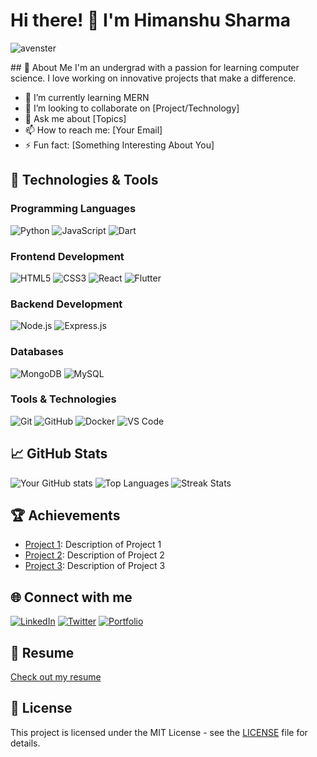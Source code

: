 # Hi there! 👋 I'm Himanshu Sharma

<p align="left"> <img src="https://komarev.com/ghpvc/?username=avenster&label=Profile%20views&color=0e75b6&style=flat" alt="avenster" /> </p>
## 🚀 About Me
I'm an undergrad with a passion for learning computer science. I love working on innovative projects that make a difference.

- 🌱 I’m currently learning MERN
- 👯 I’m looking to collaborate on [Project/Technology]
- 💬 Ask me about [Topics]
- 📫 How to reach me: [Your Email]
- ⚡ Fun fact: [Something Interesting About You]

## 🔧 Technologies & Tools

### Programming Languages
![Python](https://img.shields.io/badge/-Python-333?style=flat&logo=python)
![JavaScript](https://img.shields.io/badge/-JavaScript-333?style=flat&logo=javascript)
![Dart](https://img.shields.io/badge/-Dart-333?style=flat&logo=dart)

### Frontend Development
![HTML5](https://img.shields.io/badge/-HTML5-333?style=flat&logo=html5)
![CSS3](https://img.shields.io/badge/-CSS3-333?style=flat&logo=css3)
![React](https://img.shields.io/badge/-React-333?style=flat&logo=react)
![Flutter](https://img.shields.io/badge/-Flutter-333?style=flat&logo=flutter)

### Backend Development
![Node.js](https://img.shields.io/badge/-Node.js-333?style=flat&logo=node.js)
![Express.js](https://img.shields.io/badge/-Express.js-333?style=flat&logo=express)

### Databases
![MongoDB](https://img.shields.io/badge/-MongoDB-333?style=flat&logo=mongodb)
![MySQL](https://img.shields.io/badge/-MySQL-333?style=flat&logo=mysql)

### Tools & Technologies
![Git](https://img.shields.io/badge/-Git-333?style=flat&logo=git)
![GitHub](https://img.shields.io/badge/-GitHub-333?style=flat&logo=github)
![Docker](https://img.shields.io/badge/-Docker-333?style=flat&logo=docker)
![VS Code](https://img.shields.io/badge/-VS_Code-333?style=flat&logo=visual-studio-code)

## 📈 GitHub Stats
![Your GitHub stats](https://github-readme-stats.vercel.app/api?username=YourUsername&show_icons=true&theme=radical)
![Top Languages](https://github-readme-stats.vercel.app/api/top-langs/?username=YourUsername&layout=compact&theme=radical)
![Streak Stats](https://github-readme-streak-stats.herokuapp.com/?user=YourUsername&theme=radical)

## 🏆 Achievements
- [Project 1](https://github.com/YourUsername/Project1): Description of Project 1
- [Project 2](https://github.com/YourUsername/Project2): Description of Project 2
- [Project 3](https://github.com/YourUsername/Project3): Description of Project 3

## 🌐 Connect with me
[![LinkedIn](https://img.shields.io/badge/-LinkedIn-333?style=flat&logo=linkedin)](https://linkedin.com/in/YourUsername)
[![Twitter](https://img.shields.io/badge/-Twitter-333?style=flat&logo=twitter)](https://twitter.com/YourUsername)
[![Portfolio](https://img.shields.io/badge/-Portfolio-333?style=flat&logo=portfolio)](https://yourportfolio.com)

## 📄 Resume
[Check out my resume](https://yourresume.com)

## 📝 License
This project is licensed under the MIT License - see the [LICENSE](LICENSE) file for details.
